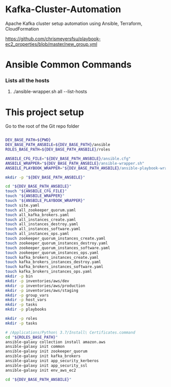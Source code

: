 # Kafka-Cluster-Automation
Apache Kafka cluster setup automation using Ansible, Terraform, CloudFormation

https://github.com/chrismeyersfsu/playbook-ec2_properties/blob/master/new_group.yml

# Ansible Common Commands

### Lists all the hosts
1. ./ansible-wrapper.sh all --list-hosts

# This project setup 

Go to the root of the Git repo folder
```sh

DEV_BASE_PATH=${PWD}
DEV_BASE_PATH_ANSBILE=${DEV_BASE_PATH}/ansible
ROLES_BASE_PATH=${DEV_BASE_PATH_ANSBILE}/roles

ANSBILE_CFG_FILE="${DEV_BASE_PATH_ANSBILE}/ansible.cfg"
ANSBILE_WRAPPER="${DEV_BASE_PATH_ANSBILE}/ansible-wrapper.sh"
ANSBILE_PLAYBOOK_WRAPPER="${DEV_BASE_PATH_ANSBILE}/ansible-playbook-wrapper.sh"

mkdir -p "${DEV_BASE_PATH_ANSBILE}"

cd "${DEV_BASE_PATH_ANSBILE}"
touch "${ANSBILE_CFG_FILE}"
touch "${ANSBILE_WRAPPER}"
touch "${ANSBILE_PLAYBOOK_WRAPPER}"
touch site.yaml
touch all_zookeeper_quorum.yaml
touch all_kafka_brokers.yaml
touch all_instances_create.yaml
touch all_instances_destroy.yaml
touch all_instances_software.yaml
touch all_instances_ops.yaml
touch zookeeper_quorum_instances_create.yaml
touch zookeeper_quorum_instances_destroy.yaml
touch zookeeper_quorum_instances_software.yaml
touch zookeeper_quorum_instances_ops.yaml
touch kafka_brokers_instances_create.yaml
touch kafka_brokers_instances_destroy.yaml
touch kafka_brokers_instances_software.yaml
touch kafka_brokers_instances_ops.yaml
mkdir -p bin
mkdir -p inventories/aws/dev
mkdir -p inventories/aws/production
mkdir -p inventories/aws/staging
mkdir -p group_vars
mkdir -p host_vars
mkdir -p tasks
mkdir -p playbooks

mkdir -p roles
mkdir -p tasks

# /Applications/Python\ 3.7/Install\ Certificates.command
cd "${ROLES_BASE_PATH}"
ansible-galaxy collection install amazon.aws
ansible-galaxy init common
ansible-galaxy init zookeeper_quorum
ansible-galaxy init kafka_brokers
ansible-galaxy init app_security_kerberos
ansible-galaxy init app_security_ssl
ansible-galaxy init env_aws_ec2

cd "${DEV_BASE_PATH_ANSBILE}"


```
